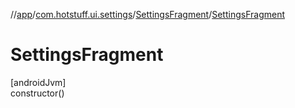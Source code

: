 //[app](../../../index.md)/[com.hotstuff.ui.settings](../index.md)/[SettingsFragment](index.md)/[SettingsFragment](-settings-fragment.md)

# SettingsFragment

[androidJvm]\
constructor()
